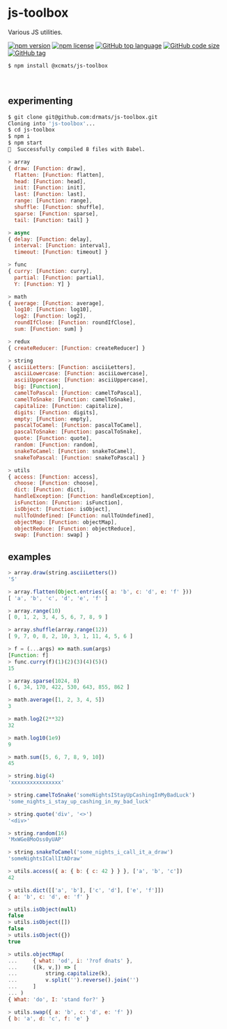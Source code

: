 # js-toolbox

Various JS utilities.

[![npm version](https://img.shields.io/npm/v/@xcmats/js-toolbox.svg)](https://www.npmjs.com/package/@xcmats/js-toolbox)
[![npm license](https://img.shields.io/npm/l/@xcmats/js-toolbox.svg)](https://www.npmjs.com/package/@xcmats/js-toolbox)
[![GitHub top language](https://img.shields.io/github/languages/top/drmats/js-toolbox.svg)](https://github.com/drmats/js-toolbox)
[![GitHub code size](https://img.shields.io/github/languages/code-size/drmats/js-toolbox.svg)](https://github.com/drmats/js-toolbox)
[![GitHub tag](https://img.shields.io/github/tag/drmats/js-toolbox.svg)](https://github.com/drmats/js-toolbox)

```bash
$ npm install @xcmats/js-toolbox
```

<br />




## experimenting

```bash
$ git clone git@github.com:drmats/js-toolbox.git
Cloning into 'js-toolbox'...
$ cd js-toolbox
$ npm i
$ npm start
🎉  Successfully compiled 8 files with Babel.
```

```javascript
> array
{ draw: [Function: draw],
  flatten: [Function: flatten],
  head: [Function: head],
  init: [Function: init],
  last: [Function: last],
  range: [Function: range],
  shuffle: [Function: shuffle],
  sparse: [Function: sparse],
  tail: [Function: tail] }

> async
{ delay: [Function: delay],
  interval: [Function: interval],
  timeout: [Function: timeout] }

> func
{ curry: [Function: curry],
  partial: [Function: partial],
  Y: [Function: Y] }

> math
{ average: [Function: average],
  log10: [Function: log10],
  log2: [Function: log2],
  roundIfClose: [Function: roundIfClose],
  sum: [Function: sum] }

> redux
{ createReducer: [Function: createReducer] }

> string
{ asciiLetters: [Function: asciiLetters],
  asciiLowercase: [Function: asciiLowercase],
  asciiUppercase: [Function: asciiUppercase],
  big: [Function],
  camelToPascal: [Function: camelToPascal],
  camelToSnake: [Function: camelToSnake],
  capitalize: [Function: capitalize],
  digits: [Function: digits],
  empty: [Function: empty],
  pascalToCamel: [Function: pascalToCamel],
  pascalToSnake: [Function: pascalToSnake],
  quote: [Function: quote],
  random: [Function: random],
  snakeToCamel: [Function: snakeToCamel],
  snakeToPascal: [Function: snakeToPascal] }

> utils
{ access: [Function: access],
  choose: [Function: choose],
  dict: [Function: dict],
  handleException: [Function: handleException],
  isFunction: [Function: isFunction],
  isObject: [Function: isObject],
  nullToUndefined: [Function: nullToUndefined],
  objectMap: [Function: objectMap],
  objectReduce: [Function: objectReduce],
  swap: [Function: swap] }
```




## examples

```javascript
> array.draw(string.asciiLetters())
'S'
```

```javascript
> array.flatten(Object.entries({ a: 'b', c: 'd', e: 'f' }))
[ 'a', 'b', 'c', 'd', 'e', 'f' ]
```

```javascript
> array.range(10)
[ 0, 1, 2, 3, 4, 5, 6, 7, 8, 9 ]
```

```javascript
> array.shuffle(array.range(12))
[ 9, 7, 0, 8, 2, 10, 3, 1, 11, 4, 5, 6 ]
```

```javascript
> f = (...args) => math.sum(args)
[Function: f]
> func.curry(f)(1)(2)(3)(4)(5)()
15
```

```javascript
> array.sparse(1024, 8)
[ 6, 34, 170, 422, 530, 643, 855, 862 ]
```

```javascript
> math.average([1, 2, 3, 4, 5])
3
```

```javascript
> math.log2(2**32)
32
```

```javascript
> math.log10(1e9)
9
```

```javascript
> math.sum([5, 6, 7, 8, 9, 10])
45
```

```javascript
> string.big(4)
'xxxxxxxxxxxxxxxx'
```

```javascript
> string.camelToSnake('someNightsIStayUpCashingInMyBadLuck')
'some_nights_i_stay_up_cashing_in_my_bad_luck'
```

```javascript
> string.quote('div', '<>')
'<div>'
```

```javascript
> string.random(16)
'MxWGe8MoOss0yUAP'
```

```javascript
> string.snakeToCamel('some_nights_i_call_it_a_draw')
'someNightsICallItADraw'
```

```javascript
> utils.access({ a: { b: { c: 42 } } }, ['a', 'b', 'c'])
42
```

```javascript
> utils.dict([['a', 'b'], ['c', 'd'], ['e', 'f']])
{ a: 'b', c: 'd', e: 'f' }
```

```javascript
> utils.isObject(null)
false
> utils.isObject([])
false
> utils.isObject({})
true
```

```javascript
> utils.objectMap(
...     { what: 'od', i: '?rof dnats' },
...     ([k, v,]) => [
...         string.capitalize(k),
...         v.split('').reverse().join('')
...     ]
... )
{ What: 'do', I: 'stand for?' }
```

```javascript
> utils.swap({ a: 'b', c: 'd', e: 'f' })
{ b: 'a', d: 'c', f: 'e' }
```
